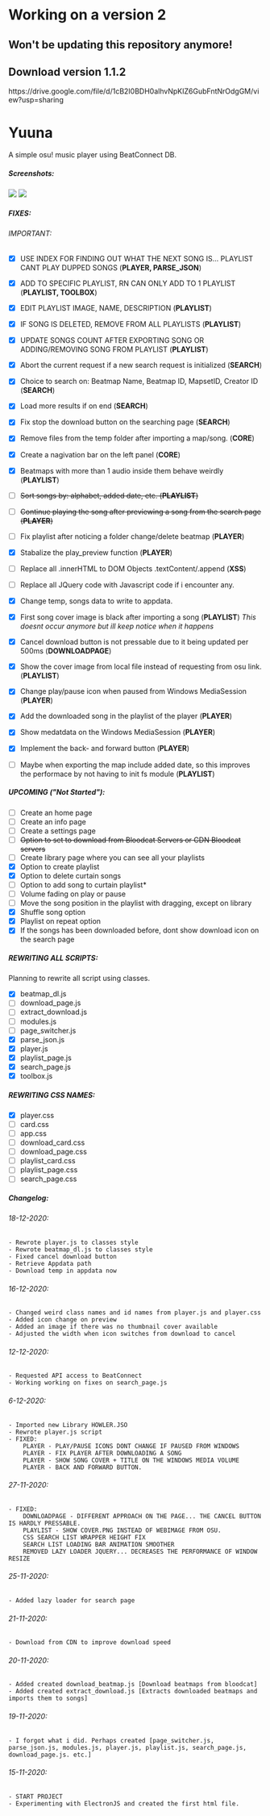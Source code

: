 <h1>Working on a version 2</h1>
<h2>Won't be updating this repository anymore!</h2>
<h2>Download version 1.1.2</h2>
https://drive.google.com/file/d/1cB2I0BDH0alhvNpKIZ6GubFntNrOdgGM/view?usp=sharing


<h1>Yuuna</h1>
A simple osu! music player using BeatConnect DB.

<h5>Screenshots:</h5>

![ ](https://kuina-natsukawa.s-ul.eu/PAtw0XK0)
![ ](https://kuina-natsukawa.s-ul.eu/nE4pXjVS)


<h5>FIXES:</h5>
<h6>IMPORTANT:</h6>

- [x] USE INDEX FOR FINDING OUT WHAT THE NEXT SONG IS... PLAYLIST CANT PLAY DUPPED SONGS (**PLAYER, PARSE_JSON**)
- [x] ADD TO SPECIFIC PLAYLIST, RN CAN ONLY ADD TO 1 PLAYLIST (**PLAYLIST, TOOLBOX**)
- [x] EDIT PLAYLIST IMAGE, NAME, DESCRIPTION (**PLAYLIST**)
- [x] IF SONG IS DELETED, REMOVE FROM ALL PLAYLISTS (**PLAYLIST**)
- [x] UPDATE SONGS COUNT AFTER EXPORTING SONG OR ADDING/REMOVING SONG FROM PLAYLIST (**PLAYLIST**)

- [x] Abort the current request if a new search request is initialized (**SEARCH**)
- [x] Choice to search on: Beatmap Name, Beatmap ID, MapsetID, Creator ID (**SEARCH**)
- [x] Load more results if on end (**SEARCH**)
- [x] Fix stop the download button on the searching page (**SEARCH**)
- [x] Remove files from the temp folder after importing a map/song.  (**CORE**)
- [x] Create a nagivation bar on the left panel  (**CORE**)
- [x] Beatmaps with more than 1 audio inside them behave weirdly (**PLAYLIST**)
- [ ] ~~Sort songs by: alphabet, added date, etc. (**PLAYLIST**)~~
- [ ] ~~Continue playing the song after previewing a song from the search page (**PLAYER**)~~
- [ ] Fix playlist after noticing a folder change/delete beatmap (**PLAYER**)
- [x] Stabalize the play_preview function (**PLAYER**)
- [ ] Replace all .innerHTML to DOM Objects .textContent/.append (**XSS**)
- [ ] Replace all JQuery code with Javascript code if i encounter any.
- [x] Change temp, songs data to write to appdata.
- [x] First song cover image is black after importing a song (**PLAYLIST**) *This doesnt occur anymore but ill keep notice when it happens*
- [x] Cancel download button is not pressable due to it being updated per 500ms (**DOWNLOADPAGE**)
- [x] Show the cover image from local file instead of requesting from osu link. (**PLAYLIST**)
- [x] Change play/pause icon when paused from Windows MediaSession (**PLAYER**)
- [x] Add the downloaded song in the playlist of the player (**PLAYER**)
- [x] Show medatdata on the Windows MediaSession (**PLAYER**)
- [x] Implement the back- and forward button (**PLAYER**)
- [ ] Maybe when exporting the map include added date, so this improves the performace by not having to init fs module (**PLAYLIST**)

<h5>UPCOMING ("Not Started"):</h5>

- [ ] Create an home page
- [ ] Create an info page
- [ ] Create a settings page
- [ ] ~~Option to set to download from Bloodcat Servers or CDN Bloodcat servers~~
- [ ] Create library page where you can see all your playlists
- [x] Option to create playlist
- [x] Option to delete curtain songs
- [ ] Option to add song to curtain playlist*
- [ ] Volume fading on play or pause
- [ ] Move the song position in the playlist with dragging, except on library
- [x] Shuffle song option
- [x] Playlist on repeat option
- [x] If the songs has been downloaded before, dont show download icon on the search page

<h5>REWRITING ALL SCRIPTS:</h5>
Planning to rewrite all script using classes.

- [x] beatmap_dl.js
- [ ] download_page.js
- [ ] extract_download.js
- [ ] modules.js
- [ ] page_switcher.js
- [x] parse_json.js
- [x] player.js
- [x] playlist_page.js
- [x] search_page.js
- [x] toolbox.js

<h5>REWRITING CSS NAMES:</h5>

- [x] player.css
- [ ] card.css
- [ ] app.css
- [ ] download_card.css
- [ ] download_page.css
- [ ] playlist_card.css
- [ ] playlist_page.css
- [ ] search_page.css

<h5>Changelog:</h5>
<h6>18-12-2020:</h6>

    - Rewrote player.js to classes style
    - Rewrote beatmap_dl.js to classes style
    - Fixed cancel download button
    - Retrieve Appdata path
    - Download temp in appdata now
<h6>16-12-2020:</h6>

    - Changed weird class names and id names from player.js and player.css
    - Added icon change on preview
    - Added an image if there was no thumbnail cover available
    - Adjusted the width when icon switches from download to cancel

<h6>12-12-2020:</h6>

    - Requested API access to BeatConnect
    - Working working on fixes on search_page.js

<h6>6-12-2020:</h6>

    - Imported new Library HOWLER.JSO
    - Rewrote player.js script 
    - FIXED:
        PLAYER - PLAY/PAUSE ICONS DONT CHANGE IF PAUSED FROM WINDOWS
        PLAYER - FIX PLAYER AFTER DOWNLOADING A SONG
        PLAYER - SHOW SONG COVER + TITLE ON THE WINDOWS MEDIA VOLUME
        PLAYER - BACK AND FORWARD BUTTON.

<h6>27-11-2020:</h6>

    - FIXED:
        DOWNLOADPAGE - DIFFERENT APPROACH ON THE PAGE... THE CANCEL BUTTON IS HARDLY PRESSABLE.
        PLAYLIST - SHOW COVER.PNG INSTEAD OF WEBIMAGE FROM OSU.
        CSS SEARCH LIST WRAPPER HEIGHT FIX
        SEARCH LIST LOADING BAR ANIMATION SMOOTHER
        REMOVED LAZY LOADER JQUERY... DECREASES THE PERFORMANCE OF WINDOW RESIZE

<h6>25-11-2020:</h6>

    - Added lazy loader for search page

<h6>21-11-2020:</h6> 

    - Download from CDN to improve download speed

<h6>20-11-2020:</h6> 

    - Added created download_beatmap.js [Download beatmaps from bloodcat]
    - Added created extract_download.js [Extracts downloaded beatmaps and imports them to songs]

<h6>19-11-2020:</h6> 

    - I forgot what i did. Perhaps created [page_switcher.js, parse_json.js, modules.js, player.js, playlist.js, search_page.js, download_page.js. etc.]

<h6>15-11-2020:</h6>

    - START PROJECT
    - Experimenting with ElectronJS and created the first html file.
